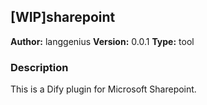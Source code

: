 ## [WIP]sharepoint

**Author:** langgenius
**Version:** 0.0.1
**Type:** tool

### Description
This is a Dify plugin for Microsoft Sharepoint.


